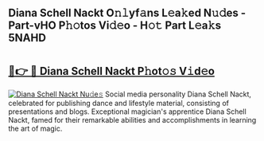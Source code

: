 ## Diana Schell Nackt O𝚗𝚕yf𝚊ns L𝚎a𝚔ed N𝚞𝚍es - Part-vHO P𝚑𝚘tos Vi𝚍𝚎o - H𝚘𝚝 Part L𝚎a𝚔s 5NAHD

# <h2><a href="http://kfeksmu.oniu.top/?m=Diana+Schell+Nackt">🔗👉 🔴 Diana Schell Nackt P𝚑ot𝚘𝚜 V𝚒d𝚎o</a></h2>

[![Diana Schell Nackt Nu𝚍e𝚜](https://i.imgur.com/0qMVB7G.gif)](http://kfeksmu.oniu.top/?m=Diana+Schell+Nackt)
Social media personality Diana Schell Nackt, celebrated for publishing dance and lifestyle material, consisting of presentations and blogs. Exceptional magician's apprentice Diana Schell Nackt, famed for their remarkable abilities and accomplishments in learning the art of magic.  

